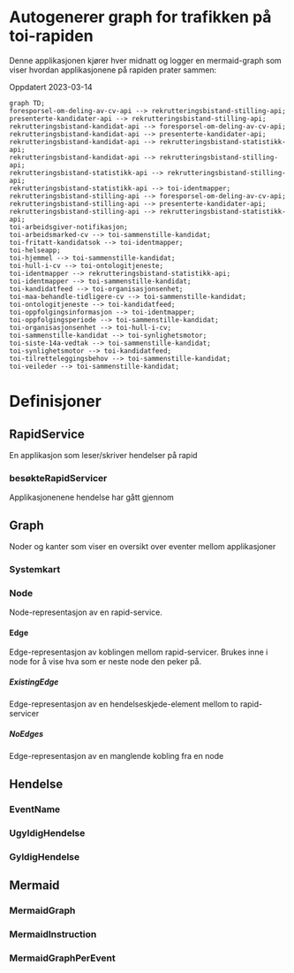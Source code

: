 # Autogenerer graph for trafikken på toi-rapiden
Denne applikasjonen kjører hver midnatt og logger en mermaid-graph som viser hvordan applikasjonene på rapiden prater sammen:

Oppdatert 2023-03-14
```mermaid
graph TD;
foresporsel-om-deling-av-cv-api --> rekrutteringsbistand-stilling-api;
presenterte-kandidater-api --> rekrutteringsbistand-stilling-api;
rekrutteringsbistand-kandidat-api --> foresporsel-om-deling-av-cv-api;
rekrutteringsbistand-kandidat-api --> presenterte-kandidater-api;
rekrutteringsbistand-kandidat-api --> rekrutteringsbistand-statistikk-api;
rekrutteringsbistand-kandidat-api --> rekrutteringsbistand-stilling-api;
rekrutteringsbistand-statistikk-api --> rekrutteringsbistand-stilling-api;
rekrutteringsbistand-statistikk-api --> toi-identmapper;
rekrutteringsbistand-stilling-api --> foresporsel-om-deling-av-cv-api;
rekrutteringsbistand-stilling-api --> presenterte-kandidater-api;
rekrutteringsbistand-stilling-api --> rekrutteringsbistand-statistikk-api;
toi-arbeidsgiver-notifikasjon;
toi-arbeidsmarked-cv --> toi-sammenstille-kandidat;
toi-fritatt-kandidatsok --> toi-identmapper;
toi-helseapp;
toi-hjemmel --> toi-sammenstille-kandidat;
toi-hull-i-cv --> toi-ontologitjeneste;
toi-identmapper --> rekrutteringsbistand-statistikk-api;
toi-identmapper --> toi-sammenstille-kandidat;
toi-kandidatfeed --> toi-organisasjonsenhet;
toi-maa-behandle-tidligere-cv --> toi-sammenstille-kandidat;
toi-ontologitjeneste --> toi-kandidatfeed;
toi-oppfolgingsinformasjon --> toi-identmapper;
toi-oppfolgingsperiode --> toi-sammenstille-kandidat;
toi-organisasjonsenhet --> toi-hull-i-cv;
toi-sammenstille-kandidat --> toi-synlighetsmotor;
toi-siste-14a-vedtak --> toi-sammenstille-kandidat;
toi-synlighetsmotor --> toi-kandidatfeed;
toi-tilretteleggingsbehov --> toi-sammenstille-kandidat;
toi-veileder --> toi-sammenstille-kandidat;
```



# Definisjoner 

## RapidService
En applikasjon som leser/skriver hendelser på rapid
### besøkteRapidServicer
Applikasjonenene hendelse har gått gjennom

## Graph
Noder og kanter som viser en oversikt over eventer mellom applikasjoner
### Systemkart

### Node
Node-representasjon av en rapid-service. 
#### Edge
Edge-representasjon av koblingen mellom rapid-servicer.
Brukes inne i node for å vise hva som er neste node den peker på.
##### ExistingEdge
Edge-representasjon av en hendelseskjede-element mellom to rapid-servicer
##### NoEdges
Edge-representasjon av en manglende kobling fra en node

## Hendelse
### EventName
### UgyldigHendelse
### GyldigHendelse

## Mermaid
### MermaidGraph
### MermaidInstruction
### MermaidGraphPerEvent


